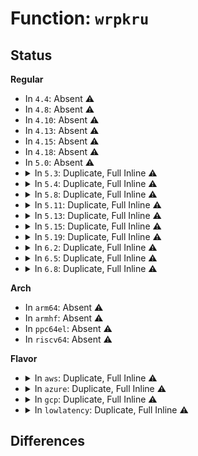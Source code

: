 # Function: <code>wrpkru</code>

## Status
<b>Regular</b>
<ul>
<li>
In <code>4.4</code>: Absent ⚠️
</li>
<li>
In <code>4.8</code>: Absent ⚠️
</li>
<li>
In <code>4.10</code>: Absent ⚠️
</li>
<li>
In <code>4.13</code>: Absent ⚠️
</li>
<li>
In <code>4.15</code>: Absent ⚠️
</li>
<li>
In <code>4.18</code>: Absent ⚠️
</li>
<li>
In <code>5.0</code>: Absent ⚠️
</li>
<li>
<details>
<summary>In <code>5.3</code>: Duplicate, Full Inline ⚠️</summary>

**Collision:** Static Duplication

**Inline:** Full

**Transformation:** False

**Instances:**

```
In arch/x86/kernel/process_64.c (ffffffff8102f632)
Location: arch/x86/include/asm/special_insns.h:106
Inline: True
Inline callers:
  - arch/x86/kernel/process_64.c:__switch_to
```
```
In arch/x86/kernel/fpu/xstate.c (ffffffff8103fe75)
Location: arch/x86/include/asm/special_insns.h:106
Inline: True
Inline callers:
  - arch/x86/kernel/fpu/xstate.c:arch_set_user_pkey_access
```
```
In arch/x86/mm/pkeys.c (ffffffff8108dc03)
Location: arch/x86/include/asm/special_insns.h:106
Inline: True
Inline callers:
  - arch/x86/mm/pkeys.c:copy_init_pkru_to_fpregs
```
</details>
</li>
<li>
<details>
<summary>In <code>5.4</code>: Duplicate, Full Inline ⚠️</summary>

**Collision:** Static Duplication

**Inline:** Full

**Transformation:** False

**Instances:**

```
In arch/x86/kernel/process_64.c (ffffffff8102ff92)
Location: arch/x86/include/asm/special_insns.h:92
Inline: True
Inline callers:
  - arch/x86/kernel/process_64.c:__switch_to
```
```
In arch/x86/kernel/fpu/xstate.c (ffffffff81040595)
Location: arch/x86/include/asm/special_insns.h:92
Inline: True
Inline callers:
  - arch/x86/kernel/fpu/xstate.c:arch_set_user_pkey_access
```
```
In arch/x86/mm/pkeys.c (ffffffff8108e863)
Location: arch/x86/include/asm/special_insns.h:92
Inline: True
Inline callers:
  - arch/x86/mm/pkeys.c:copy_init_pkru_to_fpregs
```
</details>
</li>
<li>
<details>
<summary>In <code>5.8</code>: Duplicate, Full Inline ⚠️</summary>

**Collision:** Static Duplication

**Inline:** Full

**Transformation:** False

**Instances:**

```
In arch/x86/kernel/process_64.c (ffffffff81032832)
Location: arch/x86/include/asm/special_insns.h:93
Inline: True
Inline callers:
  - arch/x86/kernel/process_64.c:__switch_to
```
```
In arch/x86/kernel/fpu/xstate.c (ffffffff81043939)
Location: arch/x86/include/asm/special_insns.h:93
Inline: True
Inline callers:
  - arch/x86/kernel/fpu/xstate.c:arch_set_user_pkey_access
```
```
In arch/x86/mm/pkeys.c (ffffffff810949e6)
Location: arch/x86/include/asm/special_insns.h:93
Inline: True
Inline callers:
  - arch/x86/mm/pkeys.c:copy_init_pkru_to_fpregs
```
</details>
</li>
<li>
<details>
<summary>In <code>5.11</code>: Duplicate, Full Inline ⚠️</summary>

**Collision:** Static Duplication

**Inline:** Full

**Transformation:** False

**Instances:**

```
In arch/x86/kernel/process_64.c (ffffffff81033486)
Location: arch/x86/include/asm/special_insns.h:95
Inline: True
Inline callers:
  - arch/x86/kernel/process_64.c:__switch_to
```
```
In arch/x86/kernel/fpu/xstate.c (ffffffff810439e9)
Location: arch/x86/include/asm/special_insns.h:95
Inline: True
Inline callers:
  - arch/x86/kernel/fpu/xstate.c:arch_set_user_pkey_access
```
```
In arch/x86/mm/pkeys.c (ffffffff81093dd6)
Location: arch/x86/include/asm/special_insns.h:95
Inline: True
Inline callers:
  - arch/x86/mm/pkeys.c:copy_init_pkru_to_fpregs
```
</details>
</li>
<li>
<details>
<summary>In <code>5.13</code>: Duplicate, Full Inline ⚠️</summary>

**Collision:** Static Duplication

**Inline:** Full

**Transformation:** False

**Instances:**

```
In arch/x86/kernel/process_64.c (ffffffff81034f7e)
Location: arch/x86/include/asm/special_insns.h:95
Inline: True
Inline callers:
  - arch/x86/kernel/process_64.c:__switch_to
```
```
In arch/x86/kernel/fpu/xstate.c (ffffffff8104522d)
Location: arch/x86/include/asm/special_insns.h:95
Inline: True
Inline callers:
  - arch/x86/kernel/fpu/xstate.c:arch_set_user_pkey_access
```
```
In arch/x86/mm/pkeys.c (ffffffff81094796)
Location: arch/x86/include/asm/special_insns.h:95
Inline: True
Inline callers:
  - arch/x86/mm/pkeys.c:copy_init_pkru_to_fpregs
```
</details>
</li>
<li>
<details>
<summary>In <code>5.15</code>: Duplicate, Full Inline ⚠️</summary>

**Collision:** Static Duplication

**Inline:** Full

**Transformation:** False

**Instances:**

```
In arch/x86/kernel/process_64.c (ffffffff8103a44c)
Location: arch/x86/include/asm/special_insns.h:95
Inline: True
Inline callers:
  - arch/x86/kernel/process_64.c:__switch_to
```
```
In arch/x86/kernel/process.c (ffffffff81047eae)
Location: arch/x86/include/asm/special_insns.h:95
Inline: True
Inline callers:
  - arch/x86/kernel/process.c:flush_thread
```
```
In arch/x86/kernel/fpu/core.c (ffffffff81049a4b)
Location: arch/x86/include/asm/special_insns.h:95
Inline: True
Inline callers:
  - arch/x86/kernel/fpu/core.c:fpu__clear_user_states
```
```
In arch/x86/kernel/fpu/xstate.c (ffffffff8104b6d9)
Location: arch/x86/include/asm/special_insns.h:95
Inline: True
Inline callers:
  - arch/x86/kernel/fpu/xstate.c:arch_set_user_pkey_access
```
```
In arch/x86/kernel/cpu/common.c (ffffffff81052aaa)
Location: arch/x86/include/asm/special_insns.h:95
Inline: True
Inline callers:
  - arch/x86/kernel/cpu/common.c:identify_cpu
```
</details>
</li>
<li>
<details>
<summary>In <code>5.19</code>: Duplicate, Full Inline ⚠️</summary>

**Collision:** Static Duplication

**Inline:** Full

**Transformation:** False

**Instances:**

```
In arch/x86/kernel/process_64.c (ffffffff810414be)
Location: arch/x86/include/asm/special_insns.h:95
Inline: True
Inline callers:
  - arch/x86/kernel/process_64.c:__switch_to
```
```
In arch/x86/kernel/process.c (ffffffff8105113e)
Location: arch/x86/include/asm/special_insns.h:95
Inline: True
Inline callers:
  - arch/x86/kernel/process.c:flush_thread
```
```
In arch/x86/kernel/fpu/core.c (ffffffff81053bd6)
Location: arch/x86/include/asm/special_insns.h:95
Inline: True
Inline callers:
  - arch/x86/kernel/fpu/core.c:fpu__clear_user_states
```
```
In arch/x86/kernel/fpu/xstate.c (ffffffff810563af)
Location: arch/x86/include/asm/special_insns.h:95
Inline: True
Inline callers:
  - arch/x86/kernel/fpu/xstate.c:arch_set_user_pkey_access
```
```
In arch/x86/kernel/cpu/common.c (ffffffff8105e510)
Location: arch/x86/include/asm/special_insns.h:95
Inline: True
Inline callers:
  - arch/x86/kernel/cpu/common.c:identify_cpu
```
</details>
</li>
<li>
<details>
<summary>In <code>6.2</code>: Duplicate, Full Inline ⚠️</summary>

**Collision:** Static Duplication

**Inline:** Full

**Transformation:** False

**Instances:**

```
In arch/x86/kernel/process_64.c (ffffffff8104aba4)
Location: arch/x86/include/asm/special_insns.h:95
Inline: True
Inline callers:
  - arch/x86/kernel/process_64.c:__switch_to
```
```
In arch/x86/kernel/process.c (ffffffff8105e71e)
Location: arch/x86/include/asm/special_insns.h:95
Inline: True
Inline callers:
  - arch/x86/kernel/process.c:flush_thread
```
```
In arch/x86/kernel/fpu/core.c (ffffffff81061676)
Location: arch/x86/include/asm/special_insns.h:95
Inline: True
Inline callers:
  - arch/x86/kernel/fpu/core.c:fpu__clear_user_states
```
```
In arch/x86/kernel/fpu/xstate.c (ffffffff8106405a)
Location: arch/x86/include/asm/special_insns.h:95
Inline: True
Inline callers:
  - arch/x86/kernel/fpu/xstate.c:arch_set_user_pkey_access
```
```
In arch/x86/kernel/cpu/common.c (ffffffff8106cb06)
Location: arch/x86/include/asm/special_insns.h:95
Inline: True
Inline callers:
  - arch/x86/kernel/cpu/common.c:identify_cpu
```
</details>
</li>
<li>
<details>
<summary>In <code>6.5</code>: Duplicate, Full Inline ⚠️</summary>

**Collision:** Static Duplication

**Inline:** Full

**Transformation:** False

**Instances:**

```
In arch/x86/kernel/process_64.c (ffffffff8104b3e4)
Location: arch/x86/include/asm/special_insns.h:95
Inline: True
Inline callers:
  - arch/x86/kernel/process_64.c:__switch_to
```
```
In arch/x86/kernel/process.c (ffffffff8105fe0e)
Location: arch/x86/include/asm/special_insns.h:95
Inline: True
Inline callers:
  - arch/x86/kernel/process.c:flush_thread
```
```
In arch/x86/kernel/fpu/core.c (ffffffff81062f4a)
Location: arch/x86/include/asm/special_insns.h:95
Inline: True
Inline callers:
  - arch/x86/kernel/fpu/core.c:fpu__clear_user_states
```
```
In arch/x86/kernel/fpu/xstate.c (ffffffff810659aa)
Location: arch/x86/include/asm/special_insns.h:95
Inline: True
Inline callers:
  - arch/x86/kernel/fpu/xstate.c:arch_set_user_pkey_access
```
```
In arch/x86/kernel/cpu/common.c (ffffffff8106e4cb)
Location: arch/x86/include/asm/special_insns.h:95
Inline: True
Inline callers:
  - arch/x86/kernel/cpu/common.c:identify_cpu
```
</details>
</li>
<li>
<details>
<summary>In <code>6.8</code>: Duplicate, Full Inline ⚠️</summary>

**Collision:** Static Duplication

**Inline:** Full

**Transformation:** False

**Instances:**

```
In arch/x86/kernel/process_64.c (ffffffff81052654)
Location: arch/x86/include/asm/special_insns.h:95
Inline: True
Inline callers:
  - arch/x86/kernel/process_64.c:__switch_to
```
```
In arch/x86/kernel/process.c (ffffffff81066f0e)
Location: arch/x86/include/asm/special_insns.h:95
Inline: True
Inline callers:
  - arch/x86/kernel/process.c:flush_thread
```
```
In arch/x86/kernel/fpu/core.c (ffffffff8106a236)
Location: arch/x86/include/asm/special_insns.h:95
Inline: True
Inline callers:
  - arch/x86/kernel/fpu/core.c:fpu__clear_user_states
```
```
In arch/x86/kernel/fpu/xstate.c (ffffffff8106ce0a)
Location: arch/x86/include/asm/special_insns.h:95
Inline: True
Inline callers:
  - arch/x86/kernel/fpu/xstate.c:arch_set_user_pkey_access
```
```
In arch/x86/kernel/cpu/common.c (ffffffff81075796)
Location: arch/x86/include/asm/special_insns.h:95
Inline: True
Inline callers:
  - arch/x86/kernel/cpu/common.c:identify_cpu
```
</details>
</li>
</ul>
<b>Arch</b>
<ul>
<li>
In <code>arm64</code>: Absent ⚠️
</li>
<li>
In <code>armhf</code>: Absent ⚠️
</li>
<li>
In <code>ppc64el</code>: Absent ⚠️
</li>
<li>
In <code>riscv64</code>: Absent ⚠️
</li>
</ul>
<b>Flavor</b>
<ul>
<li>
<details>
<summary>In <code>aws</code>: Duplicate, Full Inline ⚠️</summary>

**Collision:** Static Duplication

**Inline:** Full

**Transformation:** False

**Instances:**

```
In arch/x86/kernel/process_64.c (ffffffff810300f2)
Location: arch/x86/include/asm/special_insns.h:92
Inline: True
Inline callers:
  - arch/x86/kernel/process_64.c:__switch_to
```
```
In arch/x86/kernel/fpu/xstate.c (ffffffff81040715)
Location: arch/x86/include/asm/special_insns.h:92
Inline: True
Inline callers:
  - arch/x86/kernel/fpu/xstate.c:arch_set_user_pkey_access
```
```
In arch/x86/mm/pkeys.c (ffffffff8108d823)
Location: arch/x86/include/asm/special_insns.h:92
Inline: True
Inline callers:
  - arch/x86/mm/pkeys.c:copy_init_pkru_to_fpregs
```
</details>
</li>
<li>
<details>
<summary>In <code>azure</code>: Duplicate, Full Inline ⚠️</summary>

**Collision:** Static Duplication

**Inline:** Full

**Transformation:** False

**Instances:**

```
In arch/x86/kernel/process_64.c (ffffffff8101fb67)
Location: arch/x86/include/asm/special_insns.h:92
Inline: True
Inline callers:
  - arch/x86/kernel/process_64.c:__switch_to
```
```
In arch/x86/kernel/fpu/xstate.c (ffffffff8102fef5)
Location: arch/x86/include/asm/special_insns.h:92
Inline: True
Inline callers:
  - arch/x86/kernel/fpu/xstate.c:arch_set_user_pkey_access
```
```
In arch/x86/mm/pkeys.c (ffffffff8107c353)
Location: arch/x86/include/asm/special_insns.h:92
Inline: True
Inline callers:
  - arch/x86/mm/pkeys.c:copy_init_pkru_to_fpregs
```
</details>
</li>
<li>
<details>
<summary>In <code>gcp</code>: Duplicate, Full Inline ⚠️</summary>

**Collision:** Static Duplication

**Inline:** Full

**Transformation:** False

**Instances:**

```
In arch/x86/kernel/process_64.c (ffffffff8102ff52)
Location: arch/x86/include/asm/special_insns.h:92
Inline: True
Inline callers:
  - arch/x86/kernel/process_64.c:__switch_to
```
```
In arch/x86/kernel/fpu/xstate.c (ffffffff81040555)
Location: arch/x86/include/asm/special_insns.h:92
Inline: True
Inline callers:
  - arch/x86/kernel/fpu/xstate.c:arch_set_user_pkey_access
```
```
In arch/x86/mm/pkeys.c (ffffffff8108d7d3)
Location: arch/x86/include/asm/special_insns.h:92
Inline: True
Inline callers:
  - arch/x86/mm/pkeys.c:copy_init_pkru_to_fpregs
```
</details>
</li>
<li>
<details>
<summary>In <code>lowlatency</code>: Duplicate, Full Inline ⚠️</summary>

**Collision:** Static Duplication

**Inline:** Full

**Transformation:** False

**Instances:**

```
In arch/x86/kernel/process_64.c (ffffffff81030da2)
Location: arch/x86/include/asm/special_insns.h:92
Inline: True
Inline callers:
  - arch/x86/kernel/process_64.c:__switch_to
```
```
In arch/x86/kernel/fpu/xstate.c (ffffffff8104192b)
Location: arch/x86/include/asm/special_insns.h:92
Inline: True
Inline callers:
  - arch/x86/kernel/fpu/xstate.c:arch_set_user_pkey_access
```
```
In arch/x86/mm/pkeys.c (ffffffff8108fb9a)
Location: arch/x86/include/asm/special_insns.h:92
Inline: True
Inline callers:
  - arch/x86/mm/pkeys.c:copy_init_pkru_to_fpregs
```
</details>
</li>
</ul>

## Differences
